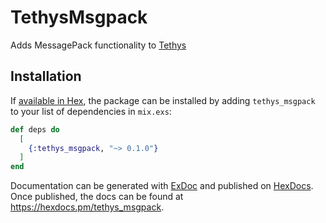 # TethysMsgpack

Adds MessagePack functionality to [Tethys](https://hex.pm/packages/tethys)

## Installation

If [available in Hex](https://hex.pm/docs/publish), the package can be installed
by adding `tethys_msgpack` to your list of dependencies in `mix.exs`:

```elixir
def deps do
  [
    {:tethys_msgpack, "~> 0.1.0"}
  ]
end
```

Documentation can be generated with [ExDoc](https://github.com/elixir-lang/ex_doc)
and published on [HexDocs](https://hexdocs.pm). Once published, the docs can
be found at <https://hexdocs.pm/tethys_msgpack>.

